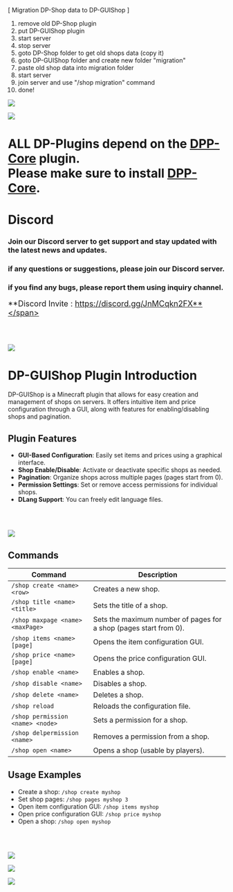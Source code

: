 [ Migration DP-Shop data to DP-GUIShop ]

1. remove old DP-Shop plugin
2. put DP-GUIShop plugin
3. start server
4. stop server
5. goto DP-Shop folder to get old shops data (copy it)
6. goto DP-GUIShop folder and create new folder "migration"
7. paste old shop data into migration folder
8. start server
9. join server and use "/shop migration" command
10. done!


![](https://dpnw.site/assets/img/logo_white.png)

![](https://dpnw.site/assets/img/desc_card/dppcore.jpg)

# ALL DP-Plugins depend on the [DPP-Core](https://dpnw.site/plugin.html?plugin=DPP-Core) plugin. <br>Please make sure to install [DPP-Core](https://dpnw.site/plugin.html?plugin=DPP-Core). </h1>

# Discord
### Join our Discord server to get support and stay updated with the latest news and updates.

### if any questions or suggestions, please join our Discord server.

### if you find any bugs, please report them using inquiry channel.

<span style="font-size: 18px;">**Discord Invite : https://discord.gg/JnMCqkn2FX**</span>

<br>
<br>

![](https://dpnw.site/assets/img/desc_card/desc.jpg)

# DP-GUIShop Plugin Introduction

DP-GUIShop is a Minecraft plugin that allows for easy creation and management of shops on servers. It offers intuitive item and price configuration through a GUI, along with features for enabling/disabling shops and pagination.

## Plugin Features
- **GUI-Based Configuration**: Easily set items and prices using a graphical interface.
- **Shop Enable/Disable**: Activate or deactivate specific shops as needed.
- **Pagination**: Organize shops across multiple pages (pages start from 0).
- **Permission Settings**: Set or remove access permissions for individual shops.
- **DLang Support**: You can freely edit language files.

<br>
<br>

![](https://dpnw.site/assets/img/desc_card/cmd-perm.jpg)

## Commands
| Command | Description |
|---------|-------------|
| `/shop create <name> <row>` | Creates a new shop. |
| `/shop title <name> <title>` | Sets the title of a shop. |
| `/shop maxpage <name> <maxPage>` | Sets the maximum number of pages for a shop (pages start from 0). |
| `/shop items <name> [page]` | Opens the item configuration GUI. |
| `/shop price <name> [page]` | Opens the price configuration GUI. |
| `/shop enable <name>` | Enables a shop. |
| `/shop disable <name>` | Disables a shop. |
| `/shop delete <name>` | Deletes a shop. |
| `/shop reload` | Reloads the configuration file. |
| `/shop permission <name> <node>` | Sets a permission for a shop. |
| `/shop delpermission <name>` | Removes a permission from a shop. |
| `/shop open <name>` | Opens a shop (usable by players). |

## Usage Examples
- Create a shop: `/shop create myshop`
- Set shop pages: `/shop pages myshop 3`
- Open item configuration GUI: `/shop items myshop`
- Open price configuration GUI: `/shop price myshop`
- Open a shop: `/shop open myshop`

<br>
<br>

![](https://dpnw.site/assets/img/desc_card/screenshot.jpg)

![](https://dpnw.site/assets/img/screenshot/DP-GUIShop/1.jpg)

![](https://dpnw.site/assets/img/screenshot/DP-GUIShop/2.jpg)
